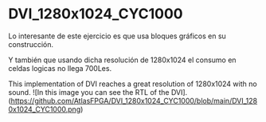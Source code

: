 # DVI_1280x1024_CYC1000

Lo interesante de este ejercicio es que usa bloques gráficos en su construcción.

Y también que usando dicha resolución de 1280x1024 el consumo en celdas logicas no llega 700Les.

This implementation of DVI reaches a great resolution of 1280x1024 with no sound.
![In this image you can see the RTL of the DVI].(https://github.com/AtlasFPGA/DVI_1280x1024_CYC1000/blob/main/DVI_1280x1024_CYC1000.png)
